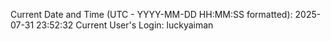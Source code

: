 Current Date and Time (UTC - YYYY-MM-DD HH:MM:SS formatted): 2025-07-31 23:52:32
Current User's Login: luckyaiman
